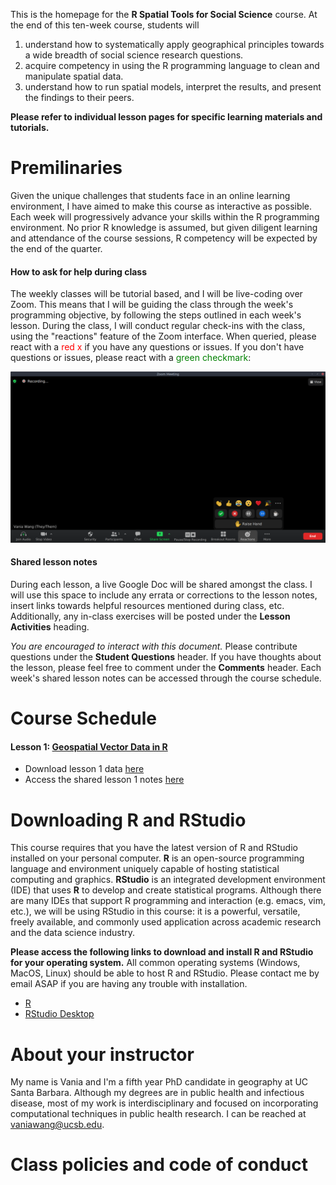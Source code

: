 This is the homepage for the **R Spatial Tools for Social Science** course. At the end of this ten-week course, students will

1. understand how to systematically apply geographical principles towards a wide breadth of social science research questions.
2. acquire competency in using the R programming language to clean and manipulate spatial data.
3. understand how to run spatial models, interpret the results, and present the findings to their peers.

**Please refer to individual lesson pages for specific learning materials and tutorials.**

# Premilinaries

Given the unique challenges that students face in an online learning environment, I have aimed to make this course as interactive as possible. Each week will progressively advance your skills within the R programming environment. No prior R knowledge is assumed, but given diligent learning and attendance of the course sessions, R competency will be expected by the end of the quarter.

#### How to ask for help during class

The weekly classes will be tutorial based, and I will be live-coding over Zoom. This means that I will be guiding the class through the week's programming objective, by following the steps outlined in each week's lesson. During the class, I will conduct regular check-ins with the class, using the "reactions" feature of the Zoom interface. When queried, please react with a <span style ="color:red">red x</span> if you have any questions or issues. If you don't have questions or issues, please react with a <span style="color:green">green checkmark</span>:

![red x green check](/images/redx_greencheck.png)

#### Shared lesson notes

During each lesson, a live Google Doc will be shared amongst the class. I will use this space to include any errata or corrections to the lesson notes, insert links towards helpful resources mentioned during class, etc. Additionally, any in-class exercises will be posted under the **Lesson Activities** heading.

*You are encouraged to interact with this document.* Please contribute questions under the **Student Questions** header. If you have thoughts about the lesson, please feel free to comment under the **Comments** header. Each week's shared lesson notes can be accessed through the course schedule.

# Course Schedule

#### **Lesson 1**: [Geospatial Vector Data in R](geospatial-r_lesson1.md)
- Download lesson 1 data [here](/data/lanecounty_censustracts2020.zip)
- Access the shared lesson 1 notes [here](https://bit.ly/3sp08fC)

#  Downloading R and RStudio

This course requires that you have the latest version of R and RStudio installed on your personal computer. **R** is an open-source programming language and environment uniquely capable of hosting statistical computing and graphics. **RStudio** is an integrated development environment (IDE) that uses **R** to develop and create statistical programs. Although there are many IDEs that support R programming and interaction (e.g. emacs, vim, etc.), we will be using RStudio in this course: it is a powerful, versatile, freely available, and commonly used application across academic research and the data science industry. 

**Please access the following links to download and install R and RStudio for your operating system.** All common operating systems (Windows, MacOS, Linux) should be able to host R and RStudio. Please contact me by email ASAP if you are having any trouble with installation.

- [R](https://cloud.r-project.org/)
- [RStudio Desktop](https://www.rstudio.com/products/rstudio/download/#download)

# About your instructor

My name is Vania and I'm a fifth year PhD candidate in geography at UC Santa Barbara. Although my degrees are in public health and infectious disease, most of my work is interdisciplinary and focused on incorporating computational techniques in public health research. I can be reached at [vaniawang@ucsb.edu](mailto:vaniawang@ucsb.edu).

# Class policies and code of conduct
